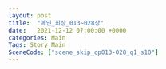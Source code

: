 ```yaml
---
layout: post
title:  "메인_회상_013~028장"
date:   2021-12-12 07:00:00 +0000
categories: Main
Tags: Story Main
SceneCode: ["scene_skip_cp013-028_q1_s10"]
---
```

